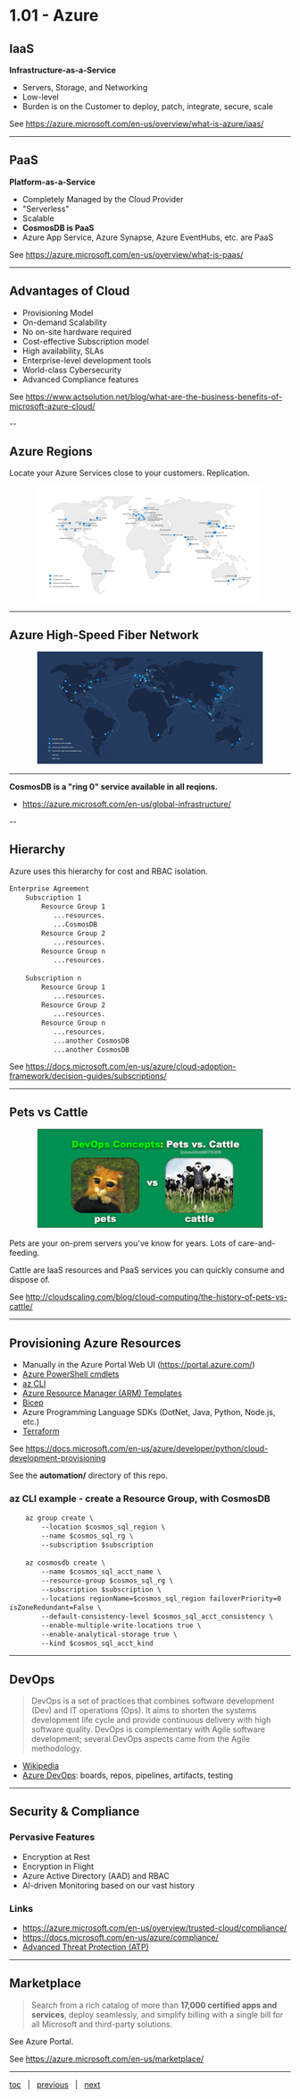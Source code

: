 # 1.01 - Azure


## IaaS

**Infrastructure-as-a-Service** 

- Servers, Storage, and Networking
- Low-level 
- Burden is on the Customer to deploy, patch, integrate, secure, scale

See https://azure.microsoft.com/en-us/overview/what-is-azure/iaas/

---

## PaaS

**Platform-as-a-Service** 

- Completely Managed by the Cloud Provider
- "Serverless"
- Scalable
- **CosmosDB is PaaS**
- Azure App Service, Azure Synapse, Azure EventHubs, etc. are PaaS

See https://azure.microsoft.com/en-us/overview/what-is-paas/

---

## Advantages of Cloud

- Provisioning Model
- On-demand Scalability
- No on-site hardware required
- Cost-effective Subscription model
- High availability, SLAs
- Enterprise-level development tools
- World-class Cybersecurity
- Advanced Compliance features

See https://www.actsolution.net/blog/what-are-the-business-benefits-of-microsoft-azure-cloud/

--

## Azure Regions

Locate your Azure Services close to your customers.  Replication.

<p align="center"><img src="img/azure-regions-map.svg" width="80%"></p>

--- 

## Azure High-Speed Fiber Network

<p align="center"><img src="img/azure-network-map.svg" width="80%"></p>

---

**CosmosDB is a "ring 0" service available in all reqions.**

- https://azure.microsoft.com/en-us/global-infrastructure/

--

## Hierarchy

Azure uses this hierarchy for cost and RBAC isolation.

```
Enterprise Agreement
    Subscription 1
        Resource Group 1
           ...resources.
           ...CosmosDB
        Resource Group 2
           ...resources.
        Resource Group n
           ...resources.

    Subscription n
        Resource Group 1
           ...resources.
        Resource Group 2
           ...resources.
        Resource Group n
           ...resources.
           ...another CosmosDB
           ...another CosmosDB
```

See https://docs.microsoft.com/en-us/azure/cloud-adoption-framework/decision-guides/subscriptions/

---

## Pets vs Cattle

<p align="center"><img src="img/pets-vs-cattle.png" width="80%"></p>

Pets are your on-prem servers you've know for years.  Lots of care-and-feeding.

Cattle are IaaS resources and PaaS services you can quickly consume and dispose of.

See http://cloudscaling.com/blog/cloud-computing/the-history-of-pets-vs-cattle/

---

## Provisioning Azure Resources

- Manually in the Azure Portal Web UI (https://portal.azure.com/)
- [Azure PowerShell cmdlets](https://docs.microsoft.com/en-us/powershell/azure/?view=azps-6.1.0)
- [az CLI](https://docs.microsoft.com/en-us/cli/azure/install-azure-cli)
- [Azure Resource Manager (ARM) Templates](https://docs.microsoft.com/en-us/azure/azure-resource-manager/templates/overview)
- [Bicep](https://docs.microsoft.com/en-us/azure/azure-resource-manager/bicep/overview)
- Azure Programming Language SDKs (DotNet, Java, Python, Node.js, etc.)
- [Terraform](https://docs.microsoft.com/en-us/azure/developer/terraform/overview)

See https://docs.microsoft.com/en-us/azure/developer/python/cloud-development-provisioning

See the **automation/** directory of this repo.

### az CLI example - create a Resource Group, with CosmosDB

```
    az group create \
        --location $cosmos_sql_region \
        --name $cosmos_sql_rg \
        --subscription $subscription

    az cosmosdb create \
        --name $cosmos_sql_acct_name \
        --resource-group $cosmos_sql_rg \
        --subscription $subscription \
        --locations regionName=$cosmos_sql_region failoverPriority=0 isZoneRedundant=False \
        --default-consistency-level $cosmos_sql_acct_consistency \
        --enable-multiple-write-locations true \
        --enable-analytical-storage true \
        --kind $cosmos_sql_acct_kind
```

---

## DevOps

> DevOps is a set of practices that combines software development (Dev) and IT operations (Ops).
> It aims to shorten the systems development life cycle and provide continuous delivery with high software quality.
> DevOps is complementary with Agile software development; several DevOps aspects came from the Agile methodology.

- [Wikipedia](https://en.wikipedia.org/wiki/DevOps)
- [Azure DevOps](https://azure.microsoft.com/en-us/services/devops/): boards, repos, pipelines, artifacts, testing

---

## Security & Compliance

### Pervasive Features

- Encryption at Rest
- Encryption in Flight
- Azure Active Directory (AAD) and RBAC
- AI-driven Monitoring based on our vast history

### Links

- https://azure.microsoft.com/en-us/overview/trusted-cloud/compliance/
- https://docs.microsoft.com/en-us/azure/compliance/
- [Advanced Threat Protection (ATP)](https://techcommunity.microsoft.com/t5/security-compliance-and-identity/introducing-azure-advanced-threat-protection/ba-p/250332)

---

## Marketplace

> Search from a rich catalog of more than **17,000 certified apps and services**, deploy seamlessly, and simplify billing with a single bill for all Microsoft and third-party solutions.

See Azure Portal.

See https://azure.microsoft.com/en-us/marketplace/

---

[toc](0_table_of_contents.md) &nbsp; |  &nbsp; [previous](0_table_of_contents.md) &nbsp; | &nbsp; [next](1_02_nosql.md) &nbsp;
